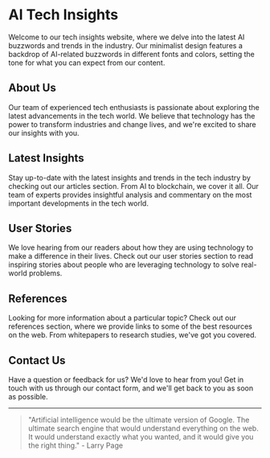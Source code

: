 <!--font:Alegreya-->

# AI Tech Insights

Welcome to our tech insights website, where we delve into the latest AI buzzwords and trends in the industry. Our minimalist design features a backdrop of AI-related buzzwords in different fonts and colors, setting the tone for what you can expect from our content.

## About Us

Our team of experienced tech enthusiasts is passionate about exploring the latest advancements in the tech world. We believe that technology has the power to transform industries and change lives, and we're excited to share our insights with you.

## Latest Insights

Stay up-to-date with the latest insights and trends in the tech industry by checking out our articles section. From AI to blockchain, we cover it all. Our team of experts provides insightful analysis and commentary on the most important developments in the tech world.

## User Stories

We love hearing from our readers about how they are using technology to make a difference in their lives. Check out our user stories section to read inspiring stories about people who are leveraging technology to solve real-world problems.

## References

Looking for more information about a particular topic? Check out our references section, where we provide links to some of the best resources on the web. From whitepapers to research studies, we've got you covered.

## Contact Us

Have a question or feedback for us? We'd love to hear from you! Get in touch with us through our contact form, and we'll get back to you as soon as possible.

---

> "Artificial intelligence would be the ultimate version of Google. The ultimate search engine that would understand everything on the web. It would understand exactly what you wanted, and it would give you the right thing." - Larry Page

<!--

Write me content for website with wallpaper which alt text is:

"A minimalist design featuring AI-related buzzwords in different fonts and colors"

The name/title of the page should not be 1:1 copy of the alt text but rather a real content of the website which is using this wallpaper.

- Use markdown format 
- Start with heading
- Heading should be short and concise
- The content should look like a real website 
- The website should not be about the wallpaper, wallpaper is just a related background
- Heading should be contain work "wallpaper" or "background"
- Include real sections like references, contact, user stories, etc. use things relevant to the page purpose.
- Feel free to use structure like headings, bullets, numbering, blockquotes, paragraphs, horizontal lines, etc.
- You can use formatting like bold or _italic_
- You can include UTF-8 emojis
- Links should be only #hash anchors (and you can refer to the document itself)
- Do not include images


---


# AI Buzzwords Wallpaper for Your Tech Website

Welcome to our tech website featuring a minimalist design with an AI buzzwords wallpaper. Our website is dedicated to providing you with the latest news and trends in the tech industry. The AI buzzwords wallpaper is just one of the many ways we showcase our passion for technology.

## About Us

Our team consists of experienced tech enthusiasts who are committed to keeping you up-to-date with the latest advancements in the tech world. We believe that technology has the power to transform the world, and we want to be at the forefront of this transformation.

## Latest News

Stay informed about the latest news and trends in the tech industry by checking out our news section. From AI to blockchain, we cover it all. Our team of experts provides insightful analysis and commentary on the most important developments in the tech world.

## User Stories

We love hearing from our readers about how they are using technology to make a difference in their lives. Check out our user stories section to read inspiring stories about people who are leveraging technology to solve real-world problems.

## References

Looking for more information about a particular topic? Check out our references section, where we provide links to some of the best resources on the web. From whitepapers to research studies, we've got you covered.

## Contact Us

Have a question or feedback for us? We'd love to hear from you! Get in touch with us through our contact form, and we'll get back to you as soon as possible.

---

> "Technology is nothing. What's important is that you have a faith in people, that they're basically good and smart, and if you give them tools, they'll do wonderful things with them." - Steve Jobs


---


Heading should not include word "wallpaper". The website should not be about the wallpaper itself, wallpaper is just a related background, rewrite whole content.


---


# Tech Insights: Exploring the Latest AI Buzzwords

Welcome to our tech insights website, where we delve into the latest AI buzzwords and trends in the industry. Our minimalist design features a backdrop of AI-related buzzwords in different fonts and colors, setting the tone for what you can expect from our content.

## About Us

Our team of experienced tech enthusiasts is passionate about exploring the latest advancements in the tech world. We believe that technology has the power to transform industries and change lives, and we're excited to share our insights with you.

## Latest Insights

Stay up-to-date with the latest insights and trends in the tech industry by checking out our articles section. From AI to blockchain, we cover it all. Our team of experts provides insightful analysis and commentary on the most important developments in the tech world.

## User Stories

We love hearing from our readers about how they are using technology to make a difference in their lives. Check out our user stories section to read inspiring stories about people who are leveraging technology to solve real-world problems.

## References

Looking for more information about a particular topic? Check out our references section, where we provide links to some of the best resources on the web. From whitepapers to research studies, we've got you covered.

## Contact Us

Have a question or feedback for us? We'd love to hear from you! Get in touch with us through our contact form, and we'll get back to you as soon as possible.

---

> "Artificial intelligence would be the ultimate version of Google. The ultimate search engine that would understand everything on the web. It would understand exactly what you wanted, and it would give you the right thing." - Larry Page

-->

